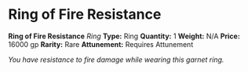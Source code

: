 # Ring of Fire Resistance

**Ring of Fire Resistance**
_Ring_
**Type:** Ring
**Quantity:** 1
**Weight:** N/A
**Price:** 16000 gp
**Rarity:** Rare
**Attunement:** Requires Attunement

*You have resistance to fire damage while wearing this garnet ring.*